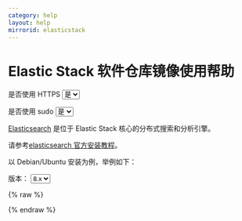 ```yaml
---
category: help
layout: help
mirrorid: elasticstack
---
```


# Elastic Stack 软件仓库镜像使用帮助

<form class="form-inline">
<div class="form-group">
	<label>是否使用 HTTPS</label>
	<select id="http-select" class="form-control content-select" data-target="#content-0">
	  <option data-http_protocol="https://" selected>是</option>
	  <option data-http_protocol="http://">否</option>
	</select>
</div>
</form>


<form class="form-inline">
<div class="form-group">
	<label>是否使用 sudo</label>
	<select id="sudo-select" class="form-control content-select" data-target="#content-0">
	  <option data-sudo="sudo " selected>是</option>
	  <option data-sudo="">否</option>
	</select>
</div>
</form>



[Elasticsearch](https://www.elastic.co/cn/what-is/elasticsearch) 是位于 Elastic Stack 核心的分布式搜索和分析引擎。

请参考[elasticsearch 官方安装教程](https://www.elastic.co/guide/en/elasticsearch/reference/current/deb.html)。

以 Debian/Ubuntu 安装为例，举例如下：



<form class="form-inline">
<div class="form-group">
  <label>版本：</label>
    <select id="select-0-0" class="form-control content-select" data-target="#content-0">
      <option data-version="8.x" selected>8.x</option>
      <option data-version="7.x">7.x</option>
      <option data-version="6.x">6.x</option>
    </select>
</div>
</form>

{% raw %}
<script id="template-0" type="x-tmpl-markup">
wget -qO - https://artifacts.elastic.co/GPG-KEY-elasticsearch | {{sudo}}gpg --dearmor -o /usr/share/keyrings/elasticsearch-keyring.gpg
echo "deb [signed-by=/usr/share/keyrings/elasticsearch-keyring.gpg] {{http_protocol}}{{mirror}}/{{version}}/apt/ stable main" | {{sudo}}tee /etc/apt/sources.list.d/elastic-{{version}}.list
{{sudo}}apt-get update && {{sudo}}apt-get install elasticsearch
</script>
{% endraw %}

<p></p>

<pre>
<code id="content-0" class="language-bash" data-template="#template-0" data-select="#http-select,#sudo-select,#select-0-0">
</code>
</pre>


